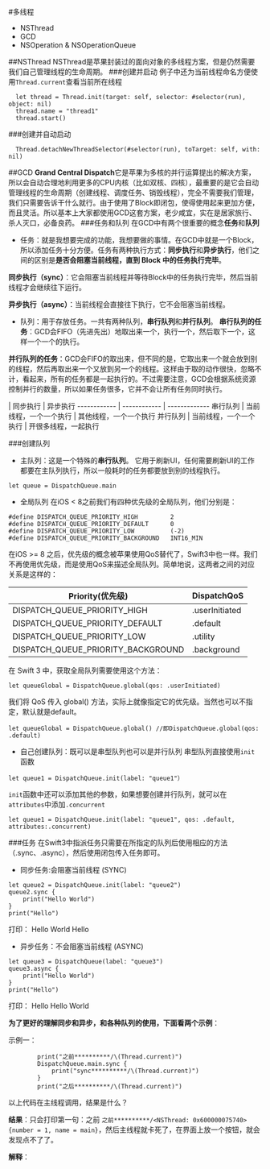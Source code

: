 #多线程
- NSThread
- GCD
- NSOperation & NSOperationQueue

##NSThread
NSThread是苹果封装过的面向对象的多线程方案，但是仍然需要我们自己管理线程的生命周期。
###创建并启动
例子中还为当前线程命名方便使用`Thread.current`查看当前所在线程
```
  let thread = Thread.init(target: self, selector: #selector(run), object: nil)
  thread.name = "thread1"
  thread.start()
```
###创建并自动启动
```
  Thread.detachNewThreadSelector(#selector(run), toTarget: self, with: nil)
```
##GCD
**Grand Central Dispatch**它是苹果为多核的并行运算提出的解决方案，所以会自动合理地利用更多的CPU内核（比如双核、四核），最重要的是它会自动管理线程的生命周期（创建线程、调度任务、销毁线程），完全不需要我们管理，我们只需要告诉干什么就行。由于使用了Block即闭包，使得使用起来更加方便，而且灵活。所以基本上大家都使用GCD这套方案，老少咸宜，实在是居家旅行、杀人灭口，必备良药。
###任务和队列
在GCD中有两个很重要的概念**任务**和**队列**
- 任务：就是我想要完成的功能，我想要做的事情。在GCD中就是一个Block，所以添加任务十分方便。任务有两种执行方式：**同步执行**和**异步执行**，他们之间的区别是**是否会阻塞当前线程，直到 Block 中的任务执行完毕**。

**同步执行（sync）**：它会阻塞当前线程并等待Block中的任务执行完毕，然后当前线程才会继续往下运行。

**异步执行（async）**：当前线程会直接往下执行，它不会阻塞当前线程。

- 队列：用于存放任务。一共有两种队列，**串行队列**和**并行队列**。
**串行队列的任务**：GCD会FIFO（先进先出）地取出来一个，执行一个，然后取下一个，这样一个一个的执行。

**并行队列的任务**：GCD会FIFO的取出来，但不同的是，它取出来一个就会放到别的线程，然后再取出来一个又放到另一个的线程。这样由于取的动作很快，忽略不计，看起来，所有的任务都是一起执行的。不过需要注意，GCD会根据系统资源控制并行的数量，所以如果任务很多，它并不会让所有任务同时执行。

 | 同步执行 | 异步执行
------------ | ------------ | -------------
串行队列 | 当前线程，一个一个执行 | 其他线程，一个一个执行
并行队列 | 当前线程，一个一个执行 | 开很多线程，一起执行

###创建队列
- 主队列：这是一个特殊的**串行队列**。
它用于刷新UI，任何需要刷新UI的工作都要在主队列执行，所以一般耗时的任务都要放到别的线程执行。
```
let queue = DispatchQueue.main
```
- 全局队列
在iOS < 8之前我们有四种优先级的全局队列，他们分别是：
```
#define DISPATCH_QUEUE_PRIORITY_HIGH         2  
#define DISPATCH_QUEUE_PRIORITY_DEFAULT      0  
#define DISPATCH_QUEUE_PRIORITY_LOW          (-2)  
#define DISPATCH_QUEUE_PRIORITY_BACKGROUND   INT16_MIN
```
在iOS >= 8 之后，优先级的概念被苹果使用QoS替代了，Swift3中也一样。我们不再使用优先级，而是使用QoS来描述全局队列。简单地说，这两者之间的对应关系是这样的：

Priority(优先级) | DispatchQoS
------------ | ------------
DISPATCH_QUEUE_PRIORITY_HIGH | .userInitiated
DISPATCH_QUEUE_PRIORITY_DEFAULT | .default
DISPATCH_QUEUE_PRIORITY_LOW | .utility
DISPATCH_QUEUE_PRIORITY_BACKGROUND | .background

在 Swift 3 中，获取全局队列需要使用这个方法：
```
let queueGlobal = DispatchQueue.global(qos: .userInitiated)
```
我们将 QoS 传入 global() 方法，实际上就像指定它的优先级。当然也可以不指定，默认就是default。
```
let queueGlobal = DispatchQueue.global() //即DispatchQueue.global(qos: .default)
```
- 自己创建队列：既可以是串型队列也可以是并行队列
串型队列直接使用`init`函数
```
let queue1 = DispatchQueue.init(label: "queue1"）
```
`init`函数中还可以添加其他的参数，如果想要创建并行队列，就可以在`attributes`中添加`.concurrent`
```
let queue1 = DispatchQueue.init(label: "queue1", qos: .default, attributes:.concurrent)
```
###任务
在Swift3中指派任务只需要在所指定的队列后使用相应的方法（.sync、.async），然后使用闭包传入任务即可。
- 同步任务:会阻塞当前线程 (SYNC)
```
let queue2 = DispatchQueue.init(label: "queue2")
queue2.sync {
    print("Hello World")
}
print("Hello")        
```
打印：
Hello World
Hello

- 异步任务：不会阻塞当前线程 (ASYNC)
```        
let queue3 = DispatchQueue(label: "queue3")
queue3.async {
    print("Hello World")
}
print("Hello")
```
打印：
Hello
Hello World

**为了更好的理解同步和异步，和各种队列的使用，下面看两个示例**：

示例一：
```
        print("之前**********/\(Thread.current)")
        DispatchQueue.main.sync {
            print("sync**********/\(Thread.current)")
        }
        print("之后**********/\(Thread.current)")
```
以上代码在主线程调用，结果是什么？

**结果**：只会打印第一句：之前 `之前**********/<NSThread: 0x600000075740>{number = 1, name = main}`，然后主线程就卡死了，在界面上放一个按钮，就会发现点不了了。

**解释**：
